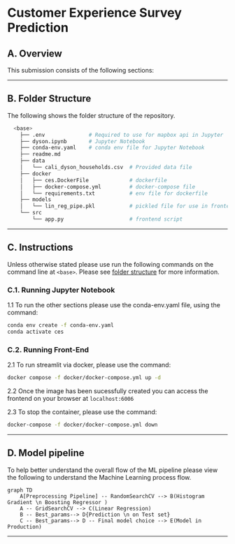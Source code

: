# Customer Experience Survey Prediction

## **A. Overview**
This submission consists of the following sections:



---
## **B. Folder Structure**

The following shows the folder structure of the repository. 

```bash
  <base>
    ├── .env              # Required to use for mapbox api in Jupyter
    ├── dyson.ipynb       # Jupyter Notebook
    ├── conda-env.yaml    # conda env file for Jupyter Notebook
    ├── readme.md      
    ├── data
    │   └── cali_dyson_households.csv  # Provided data file
    ├── docker
    │   ├── ces.DockerFile             # dockerfile
    │   ├── docker-compose.yml         # docker-compose file
    │   └── requirements.txt           # env file for dockerfile
    ├── models
    │   └── lin_reg_pipe.pkl           # pickled file for use in frontend
    └── src
        └── app.py                     # frontend script
```
---
## **C. Instructions** 

Unless otherwise stated please use run the following commands on the command line at `<base>`. Please see [folder structure](#folder-structure) for more information.

### **C.1. Running Jupyter Notebook**
1.1 To run the other sections please use the conda-env.yaml file, using the command:
```bash
conda env create -f conda-env.yaml
conda activate ces
```

### **C.2. Running Front-End**
2.1 To run streamlit via docker, please use the command:
  ```bash
  docker compose -f docker/docker-compose.yml up -d
  ```

2.2 Once the image has been sucessfully created you can access the frontend on your browser at `localhost:6006`

2.3 To stop the container, please use the command:
  ```bash
  docker-compose -f docker/docker-compose.yml down 
  ```

---
## **D. Model pipeline**

To help better understand the overall flow of the ML pipeline please view the following to understand the Machine Learning process flow.

```mermaid
graph TD
    A[Preprocessing Pipeline] -- RandomSearchCV --> B(Histogram Gradient \n Boosting Regressor )
    A -- GridSearchCV --> C(Linear Regression)
    B -- Best_params--> D{Prediction \n on Test set}
    C -- Best_params--> D -- Final model choice --> E(Model in Production)
```

---
